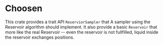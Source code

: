 # Choosen
This crate provides a trait API `ReserviorSampler` that A sampler using the Reservoir algorithm should implement.
It also provide a basic `Reservoir` that more like the real Reservoir -- even the reservoir is not fullfilled,
liquid inside the reservoir exchanges positions.
